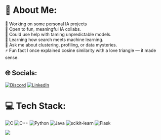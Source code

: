 # 💫 About Me:
🔭 Working on some personal IA projects<br>👯 Open to fun, meaningful IA collabs.<br>🤝 Could use help with taming unpredictable models.<br>🌱 Learning how search meets machine learning.<br>💬 Ask me about clustering, profiling, or data mysteries.<br>⚡ Fun fact I once explained cosine similarity with a love triangle — it made sense.


## 🌐 Socials:
[![Discord](https://img.shields.io/badge/Discord-%237289DA.svg?logo=discord&logoColor=white)](https://discord.gg/dreams7899) [![LinkedIn](https://img.shields.io/badge/LinkedIn-%230077B5.svg?logo=linkedin&logoColor=white)](https://linkedin.com/in/momin-miah) 

# 💻 Tech Stack:
![C](https://img.shields.io/badge/c-%2300599C.svg?style=for-the-badge&logo=c&logoColor=white) ![C++](https://img.shields.io/badge/c++-%2300599C.svg?style=for-the-badge&logo=c%2B%2B&logoColor=white) ![Python](https://img.shields.io/badge/python-3670A0?style=for-the-badge&logo=python&logoColor=ffdd54) ![Java](https://img.shields.io/badge/java-%23ED8B00.svg?style=for-the-badge&logo=openjdk&logoColor=white) ![scikit-learn](https://img.shields.io/badge/scikit--learn-%23F7931E.svg?style=for-the-badge&logo=scikit-learn&logoColor=white)  ![Flask](https://img.shields.io/badge/flask-%23000.svg?style=for-the-badge&logo=flask&logoColor=white) 


[![](https://visitcount.itsvg.in/api?id=sOdreams&icon=0&color=0)](https://visitcount.itsvg.in)

<!-- Proudly created with GPRM ( https://gprm.itsvg.in ) -->
